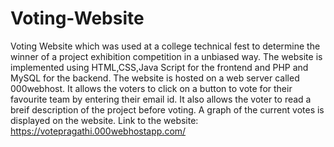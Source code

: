 # Voting-Website
Voting Website which was used at a college technical fest to determine the winner of a project exhibition competition in a unbiased way.
The website is implemented using HTML,CSS,Java Script for the frontend and PHP and MySQL for the backend. The website is hosted on a web server called 000webhost. 
It allows the voters to click on a button to vote for their favourite team by entering their email id. It also allows the voter to read a breif description of the project before voting. A graph of the current votes is displayed on the website.
Link to the website: https://votepragathi.000webhostapp.com/
